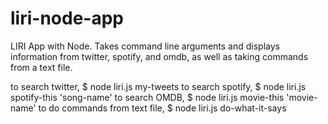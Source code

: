 # liri-node-app
LIRI App with Node. Takes command line arguments and displays information from twitter, spotify, and omdb, as well as taking commands from a text file. 

to search twitter, $ node liri.js my-tweets
to search spotify, $ node liri.js spotify-this 'song-name'
to search OMDB, $ node liri.js movie-this 'movie-name'
to do commands from text file, $ node liri.js do-what-it-says

